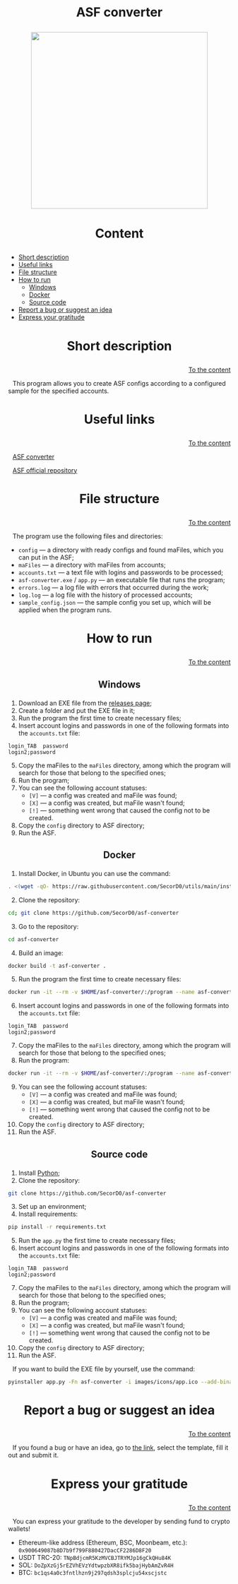 <h1><p align="center">ASF converter</p></h1>

<p align="center"><img src="images/icons/app.ico" width="400"></p>



<h1><p align="center">Content</p></h1>

- [Short description](#Short-description)
- [Useful links](#Useful-links)
- [File structure](#File-structure)
- [How to run](#How-to-run)
    - [Windows](#Windows)
    - [Docker](#Docker)
    - [Source code](#Source-code)
- [Report a bug or suggest an idea](#Report-a-bug-or-suggest-an-idea)
- [Express your gratitude](#Express-your-gratitude)



<h1><p align="center">Short description</p></h1>
<p align="right"><a href="#Content">To the content</a></p>

⠀This program allows you to create ASF configs according to a configured sample for the specified accounts.



<h1><p align="center">Useful links</p></h1>
<p align="right"><a href="#Content">To the content</a></p>

⠀[ASF converter](https://github.com/SecorD0/asf-converter)

⠀[ASF official repository](https://github.com/JustArchiNET/ArchiSteamFarm)



<h1><p align="center">File structure</p></h1>
<p align="right"><a href="#Content">To the content</a></p>

⠀The program use the following files and directories:
- `config` — a directory with ready configs and found maFiles, which you can put in the ASF;
- `maFiles` — a directory with maFiles from accounts;
- `accounts.txt` — a text file with logins and passwords to be processed;
- `asf-converter.exe` / `app.py` — an executable file that runs the program;
- `errors.log` — a log file with errors that occurred during the work;
- `log.log` — a log file with the history of processed accounts;
- `sample_config.json` — the sample config you set up, which will be applied when the program runs.



<h1><p align="center">How to run</p></h1>
<p align="right"><a href="#Content">To the content</a></p>

<h2><p align="center">Windows</p></h2>

1. Download an EXE file from the [releases page](https://github.com/SecorD0/asf-converter/releases);
2. Create a folder and put the EXE file in it;
3. Run the program the first time to create necessary files;
4. Insert account logins and passwords in one of the following formats into the `accounts.txt` file:
```
login_TAB  password
login2;password
```
5. Copy the maFiles to the `maFiles` directory, among which the program will search for those that belong to the specified ones;
6. Run the program;
7. You can see the following account statuses:
   - `[V]` — a config was created and maFile was found;
   - `[X]` — a config was created, but maFile wasn't found;
   - `[!]` — something went wrong that caused the config not to be created.
8. Copy the `config` directory to ASF directory;
9. Run the ASF.



<h2><p align="center">Docker</p></h2>

1. Install Docker, in Ubuntu you can use the command:
```sh
. <(wget -qO- https://raw.githubusercontent.com/SecorD0/utils/main/installers/docker.sh)
```
2. Clone the repository:
```sh
cd; git clone https://github.com/SecorD0/asf-converter
```
3. Go to the repository:
```sh
cd asf-converter
```
4. Build an image:
```sh
docker build -t asf-converter .
```
5. Run the program the first time to create necessary files:
```sh
docker run -it --rm -v $HOME/asf-converter/:/program --name asf-converter asf-converter
```
6. Insert account logins and passwords in one of the following formats into the `accounts.txt` file:
```
login_TAB  password
login2;password
```
7. Copy the maFiles to the `maFiles` directory, among which the program will search for those that belong to the specified ones;
8. Run the program:
```sh
docker run -it --rm -v $HOME/asf-converter/:/program --name asf-converter asf-converter
```
9. You can see the following account statuses:
   - `[V]` — a config was created and maFile was found;
   - `[X]` — a config was created, but maFile wasn't found;
   - `[!]` — something went wrong that caused the config not to be created.
10. Copy the `config` directory to ASF directory;
11. Run the ASF.

<h2><p align="center">Source code</p></h2>

1. Install [Python](https://www.python.org/downloads/);
2. Clone the repository:
```sh
git clone https://github.com/SecorD0/asf-converter
```
3. Set up an environment;
4. Install requirements:
```sh
pip install -r requirements.txt
```
5. Run the `app.py` the first time to create necessary files;
6. Insert account logins and passwords in one of the following formats into the `accounts.txt` file:
```
login_TAB  password
login2;password
```
7. Copy the maFiles to the `maFiles` directory, among which the program will search for those that belong to the specified ones;
8. Run the program;
9. You can see the following account statuses:
   - `[V]` — a config was created and maFile was found;
   - `[X]` — a config was created, but maFile wasn't found;
   - `[!]` — something went wrong that caused the config not to be created.
10. Copy the `config` directory to ASF directory;
11. Run the ASF.

⠀If you want to build the EXE file by yourself, use the command:
```sh
pyinstaller app.py -Fn asf-converter -i images/icons/app.ico --add-binary "images/icons;images/icons"
```



<h1><p align="center">Report a bug or suggest an idea</p></h1>
<p align="right"><a href="#Content">To the content</a></p>

⠀If you found a bug or have an idea, go to [the link](https://github.com/SecorD0/asf-converter/issues/new/choose), select the template, fill it out and submit it.



<h1><p align="center">Express your gratitude</p></h1>
<p align="right"><a href="#Content">To the content</a></p>

⠀You can express your gratitude to the developer by sending fund to crypto wallets!
- Ethereum-like address (Ethereum, BSC, Moonbeam, etc.): `0x900649087b8D7b9f799F880427DacCF2286D8F20`
- USDT TRC-20: `TNpBdjcmR5KzMVCBJTRYMJp16gCkQHu84K`
- SOL: `DoZpXzGj5rEZVhEVzYdtwpzbXR8ifk5bajHybAmZvR4H`
- BTC: `bc1qs4a0c3fntlhzn9j297qdsh3splcju54xscjstc`
